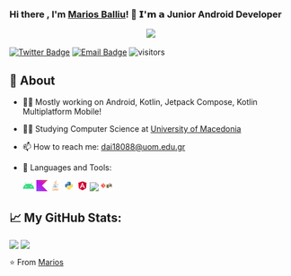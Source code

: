 ### Hi there , I'm [Marios Balliu](https://github.com/dai18088)! 👋 𝗜'𝗺 𝗮 **Junior Android Developer**

<!--
**dai18088/dai18088** is a ✨ _special_ ✨ repository because its `README.md` (this file) appears on your GitHub profile.

Here are some ideas to get you started:

🔭 I’m currently working on ...
🌱 I’m currently learning ...
👯 I’m looking to collaborate on ...

-->
<div id="header" align="center">
  <img src="https://media.giphy.com/media/M9gbBd9nbDrOTu1Mqx/giphy.gif" width="100"/>
</div>


[![Twitter Badge](https://img.shields.io/badge/-Twitter-1da1f2?style=for-the-badge&logo=twitter&logoColor=white)](https://twitter.com/MarinelBalliu)
[![Email Badge](https://img.shields.io/badge/-GMAIL-D14836?style=for-the-badge&logo=gmail&logoColor=white)](mailto:dai18088@uom.edu.gr)
![visitors](https://visitor-badge.laobi.icu/badge?page_id=dai18088)

## 🧐 About

- 👨‍💻 Mostly working on Android, Kotlin, Jetpack Compose, Kotlin Multiplatform Mobile!
- 👨‍🎓 Studying Computer Science at [University of Macedonia](https://www.uom.gr/en)
- 📫 How to reach me: dai18088@uom.edu.gr
- 🌱 Languages and Tools: 

    <div>
        <code><img height="20" src="https://raw.githubusercontent.com/github/explore/80688e429a7d4ef2fca1e82350fe8e3517d3494d/topics/android/android.png"></code>
        <code><img height="20" src="https://raw.githubusercontent.com/github/explore/80688e429a7d4ef2fca1e82350fe8e3517d3494d/topics/kotlin/kotlin.png"></code>
        <code><img height="20" src="https://raw.githubusercontent.com/github/explore/80688e429a7d4ef2fca1e82350fe8e3517d3494d/topics/java/java.png"></code>
        <code><img height="20" src="https://raw.githubusercontent.com/github/explore/80688e429a7d4ef2fca1e82350fe8e3517d3494d/topics/python/python.png"></code>
        <code><img height="20" src="https://raw.githubusercontent.com/github/explore/80688e429a7d4ef2fca1e82350fe8e3517d3494d/topics/angular/angular.png"></code>
        <code><img height="20" src="https://cdn.svgporn.com/logos/visual-studio-code.svg"></code>
        <code><img height="20" src="https://raw.githubusercontent.com/github/explore/80688e429a7d4ef2fca1e82350fe8e3517d3494d/topics/git/git.png"></code>
    </div>



## 📈 **My GitHub Stats:**

<p>
  <img height="180em" src="https://github-readme-stats.vercel.app/api?username=dai18088&show_icons=true&hide_border=true&&count_private=true&include_all_commits=true&theme=dark" align="center"/>
 <img src="https://github-readme-stats.vercel.app/api/top-langs/?username=dai18088&theme=dark&langs_count=10" align="center"/>
</p>





⭐️ From [Marios](https://github.com/dai18088)
